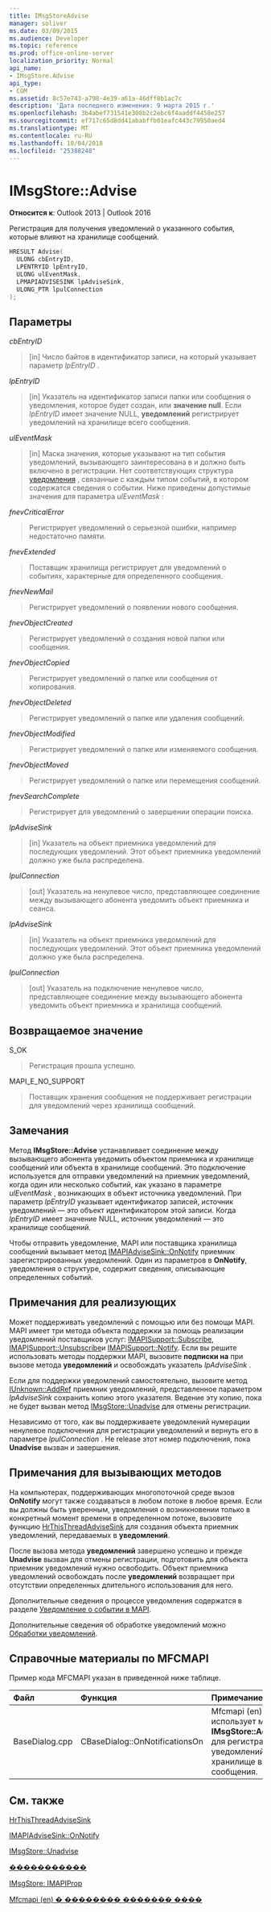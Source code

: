 ```yaml
---
title: IMsgStoreAdvise
manager: soliver
ms.date: 03/09/2015
ms.audience: Developer
ms.topic: reference
ms.prod: office-online-server
localization_priority: Normal
api_name:
- IMsgStore.Advise
api_type:
- COM
ms.assetid: 8c57e743-a798-4e39-a61a-46dff8b1ac7c
description: 'Дата последнего изменения: 9 марта 2015 г.'
ms.openlocfilehash: 3b4abef731541e308b2c2ebc6f4aaddf4458e257
ms.sourcegitcommit: ef717c65d8dd41ababffb01eafc443c79950aed4
ms.translationtype: MT
ms.contentlocale: ru-RU
ms.lasthandoff: 10/04/2018
ms.locfileid: "25388248"
---
```

# <a name="imsgstoreadvise"></a>IMsgStore::Advise

  
  
**Относится к**: Outlook 2013 | Outlook 2016 
  
Регистрация для получения уведомлений о указанного события, которые влияют на хранилище сообщений.
  
```cpp
HRESULT Advise(
  ULONG cbEntryID,
  LPENTRYID lpEntryID,
  ULONG ulEventMask,
  LPMAPIADVISESINK lpAdviseSink,
  ULONG_PTR lpulConnection
);
```

## <a name="parameters"></a>Параметры

 _cbEntryID_
  
> [in] Число байтов в идентификатор записи, на который указывает параметр _lpEntryID_ . 
    
 _lpEntryID_
  
> [in] Указатель на идентификатор записи папки или сообщения о уведомления, которое будет создан, или **значение null**. Если _lpEntryID_ имеет значение NULL, **уведомлений** регистрирует уведомлений на хранилище всего сообщения. 
    
 _ulEventMask_
  
> [in] Маска значения, которые указывают на тип события уведомлений, вызывающего заинтересована в и должно быть включено в регистрации. Нет соответствующих структура [уведомления](notification.md) , связанные с каждым типом событий, в котором содержатся сведения о событии. Ниже приведены допустимые значения для параметра _ulEventMask_ : 
    
 _fnevCriticalError_
  
> Регистрирует уведомлений о серьезной ошибки, например недостаточно памяти.
    
 _fnevExtended_
  
> Поставщик хранилища регистрирует для уведомлений о событиях, характерные для определенного сообщения.
    
 _fnevNewMail_
  
> Регистрирует уведомлений о появлении нового сообщения. 
    
 _fnevObjectCreated_
  
> Регистрирует уведомлений о создания новой папки или сообщения.
    
 _fnevObjectCopied_
  
> Регистрирует уведомлений о папке или сообщения от копирования.
    
 _fnevObjectDeleted_
  
> Регистрирует уведомлений о папке или удаления сообщений.
    
 _fnevObjectModified_
  
> Регистрирует уведомлений о папке или изменяемого сообщения.
    
 _fnevObjectMoved_
  
> Регистрирует уведомлений о папке или перемещения сообщений.
    
 _fnevSearchComplete_
  
> Регистрирует для уведомлений о завершении операции поиска.
    
 _lpAdviseSink_
  
> [in] Указатель на объект приемника уведомлений для последующих уведомлений. Этот объект приемника уведомлений должно уже была распределена.
    
 _lpulConnection_
  
> [out] Указатель на ненулевое число, представляющее соединение между вызывающего абонента уведомить объект приемника и сеанса. 
    
 _lpAdviseSink_
  
> [in] Указатель на объект приемника уведомлений для последующих уведомлений. Этот объект приемника уведомлений должно уже была распределена. 
    
 _lpulConnection_
  
> [out] Указатель на подключение ненулевое число, представляющее соединение между вызывающего абонента уведомить объект приемника и хранилища сообщений.
    
## <a name="return-value"></a>Возвращаемое значение

S_OK 
  
> Регистрация прошла успешно.
    
MAPI_E_NO_SUPPORT 
  
> Поставщик хранения сообщения не поддерживает регистрации для уведомлений через хранилища сообщений.
    
## <a name="remarks"></a>Замечания

Метод **IMsgStore::Advise** устанавливает соединение между вызывающего абонента уведомить объектом приемника и хранилище сообщений или объекта в хранилище сообщений. Это подключение используется для отправки уведомлений на приемник уведомлений, когда один или несколько событий, как указано в параметре _ulEventMask_ , возникающих в объект источника уведомлений. При параметр _lpEntryID_ указывает идентификатор записей, источник уведомлений — это объект идентификатором этой записи. Когда _lpEntryID_ имеет значение NULL, источник уведомлений — это хранилище сообщений. 
  
Чтобы отправить уведомление, MAPI или поставщика хранилища сообщений вызывает метод [IMAPIAdviseSink::OnNotify](imapiadvisesink-onnotify.md) приемник зарегистрированных уведомлений. Один из параметров в **OnNotify**, уведомления о структуре, содержит сведения, описывающие определенных событий.
  
## <a name="notes-to-implementers"></a>Примечания для реализующих

Может поддерживать уведомлений с помощью или без помощи MAPI. MAPI имеет три метода объекта поддержки за помощь реализации уведомлений поставщиков услуг: [IMAPISupport::Subscribe](imapisupport-subscribe.md), [IMAPISupport::Unsubscribe](imapisupport-unsubscribe.md)и [IMAPISupport::Notify](imapisupport-notify.md). Если вы решите использовать методы поддержки MAPI, вызовите **подписки на** при вызове метода **уведомлений** и освобождать указатель _lpAdviseSink_ . 
  
Если для поддержки уведомлений самостоятельно, вызовите метод [IUnknown::AddRef](https://msdn.microsoft.com/library/ms691379%28v=VS.85%29.aspx) приемник уведомлений, представленное параметром _lpAdviseSink_ сохранить копию этого указателя. Ведение эту копию, пока не будет вызван метод [IMsgStore::Unadvise](imsgstore-unadvise.md) для отмены регистрации. 
  
Независимо от того, как вы поддерживаете уведомлений нумерации ненулевое подключения для регистрации уведомлений и вернуть его в параметре _lpulConnection_ . Не release этот номер подключения, пока **Unadvise** вызван и завершения. 
  
## <a name="notes-to-callers"></a>Примечания для вызывающих методов

На компьютерах, поддерживающих многопоточной среде вызов **OnNotify** могут также создаваться в любом потоке в любое время. Если вы должны быть уверенным, уведомления о возникновении только в конкретный момент времени в определенном потоке, вызовите функцию [HrThisThreadAdviseSink](hrthisthreadadvisesink.md) для создания объекта приемник уведомлений, передаваемых в **уведомлений**. 
  
После вызова метода **уведомлений** завершено успешно и прежде **Unadvise** вызван для отмены регистрации, подготовить для объекта приемник уведомлений нужно освободить. Объект приемника уведомлений освобождать после **уведомлений** возвращает при отсутствии определенных длительного использования для него. 
  
Дополнительные сведения о процессе уведомления содержатся в разделе [Уведомление о событии в MAPI](event-notification-in-mapi.md). 
  
Дополнительные сведения об обработке уведомлений можно [Обработки уведомлений](handling-notifications.md). 
  
## <a name="mfcmapi-reference"></a>Справочные материалы по MFCMAPI

Пример кода MFCMAPI указан в приведенной ниже таблице.
  
|**Файл**|**Функция**|**Примечание**|
|:-----|:-----|:-----|
|BaseDialog.cpp  <br/> |CBaseDialog::OnNotificationsOn  <br/> |Mfcmapi (en) использует метод **IMsgStore::Advise** для регистрации уведомлений на хранилище всего сообщения.  <br/> |
   
## <a name="see-also"></a>См. также



[HrThisThreadAdviseSink](hrthisthreadadvisesink.md)
  
[IMAPIAdviseSink::OnNotify](imapiadvisesink-onnotify.md)
  
[IMsgStore::Unadvise](imsgstore-unadvise.md)
  
[�����������](notification.md)
  
[IMsgStore: IMAPIProp](imsgstoreimapiprop.md)


[Mfcmapi (en) � �������� ������� ����](mfcmapi-as-a-code-sample.md)

